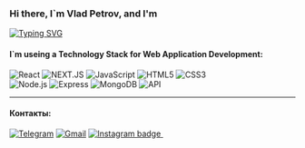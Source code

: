 ### Hi there, I`m Vlad Petrov, and I'm
[![Typing SVG](https://readme-typing-svg.herokuapp.com?color=%2336BCF7&lines=Front-End+Developer+Enginner)](https://git.io/typing-svg)
#### I`m useing a Technology Stack for Web Application Development: 
![React](https://img.shields.io/badge/-React-141130?style=for-the-badge&logo=React)
![NEXT.JS](https://img.shields.io/badge/-NEXTJS-141130?style=for-the-badge&logo=nextdotjs&logoColor=FF0000)
![JavaScript](https://img.shields.io/badge/-JavaScript-141130?style=for-the-badge&logo=JavaScript&logoColor=yellow)
![HTML5](https://img.shields.io/badge/-HTML5-141130?style=for-the-badge&logo=HTML5&logoColor=FF0000)
![CSS3](https://img.shields.io/badge/-CSS3-141130?style=for-the-badge&logo=CSS3&logoColor=009900)  
![Node.js](https://img.shields.io/badge/-Node.js-141130?style=for-the-badge&logo=Node.js)
![Express](https://img.shields.io/badge/-Express-141130?style=for-the-badge&logo=Express)
![MongoDB](https://img.shields.io/badge/-MongoDB-141130?style=for-the-badge&logo=MongoDB)
![API](https://img.shields.io/badge/-API-141130?style=for-the-badge)

---
#### Контакты:
[![Telegram](https://img.shields.io/badge/-Telegram-141130?style=for-the-badge&logo=Telegram)](https://t.me/WhatIsLovekin)
[![Gmail](https://img.shields.io/badge/-Yurovdigital@gmail.com-141130?style=for-the-badge&logo=Gmail)](mailto:donvladon996@gmail.com)
<a href="https://instagram.com/don_vladon_">
<img src="https://img.shields.io/badge/instagram-%23E4405F.svg?&style=for-the-badge&logo=instagram&logoColor=white" alt="Instagram badge" />
</a>&nbsp;&nbsp;
